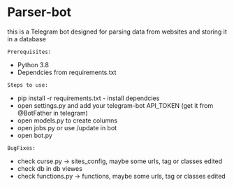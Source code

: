 # Parser-bot
this is a Telegram bot designed for parsing data from websites and storing it in a database

`Prerequisites:`
- Python 3.8
- Dependcies from requirements.txt

`Steps to use:`
- pip install -r requirements.txt - install dependcies
- open settings.py and add your telegram-bot API_TOKEN (get it from @BotFather in telegram)
- open models.py to create columns
- open jobs.py or use /update in bot
- open bot.py

`BugFixes:`
- check curse.py -> sites_config, maybe some urls, tag or classes edited
- check db in db viewes
- check functions.py -> functions, maybe some urls, tag or classes edited
